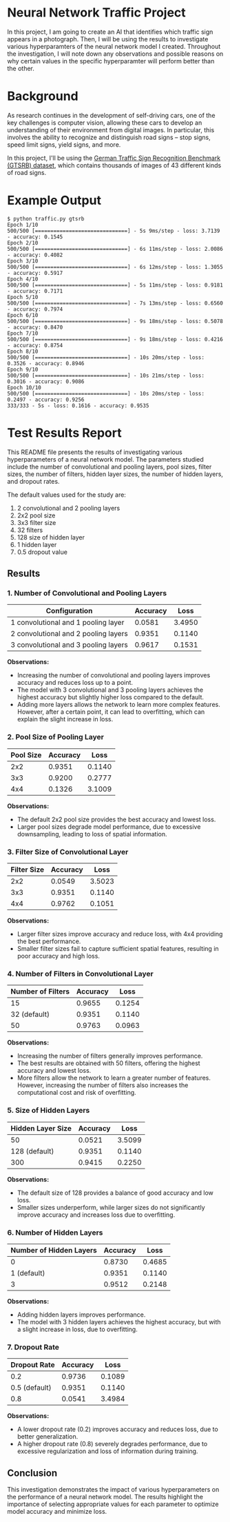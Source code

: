 # Neural Network Traffic Project
In this project, I am going to create an AI that identifies which traffic sign appears in a photograph. Then, I will be using the results to investigate various hyperparamters of the neural network model I created. Throughout the investigation, I will note down any observations and possible reasons on why certain values in the specific hyperparamter will perform better than the other. 

# Background
As research continues in the development of self-driving cars, one of the key challenges is computer vision, allowing these cars to develop an understanding of their environment from digital images. In particular, this involves the ability to recognize and distinguish road signs – stop signs, speed limit signs, yield signs, and more.

In this project, I'll be using the [German Traffic Sign Recognition Benchmark (GTSRB) dataset](http://benchmark.ini.rub.de/?section=gtsrb&subsection=news), which contains thousands of images of 43 different kinds of road signs.

# Example Output
```
$ python traffic.py gtsrb
Epoch 1/10
500/500 [==============================] - 5s 9ms/step - loss: 3.7139 - accuracy: 0.1545
Epoch 2/10
500/500 [==============================] - 6s 11ms/step - loss: 2.0086 - accuracy: 0.4082
Epoch 3/10
500/500 [==============================] - 6s 12ms/step - loss: 1.3055 - accuracy: 0.5917
Epoch 4/10
500/500 [==============================] - 5s 11ms/step - loss: 0.9181 - accuracy: 0.7171
Epoch 5/10
500/500 [==============================] - 7s 13ms/step - loss: 0.6560 - accuracy: 0.7974
Epoch 6/10
500/500 [==============================] - 9s 18ms/step - loss: 0.5078 - accuracy: 0.8470
Epoch 7/10
500/500 [==============================] - 9s 18ms/step - loss: 0.4216 - accuracy: 0.8754
Epoch 8/10
500/500 [==============================] - 10s 20ms/step - loss: 0.3526 - accuracy: 0.8946
Epoch 9/10
500/500 [==============================] - 10s 21ms/step - loss: 0.3016 - accuracy: 0.9086
Epoch 10/10
500/500 [==============================] - 10s 20ms/step - loss: 0.2497 - accuracy: 0.9256
333/333 - 5s - loss: 0.1616 - accuracy: 0.9535
```

# Test Results Report 

This README file presents the results of investigating various hyperparameters of a neural network model. The parameters studied include the number of convolutional and pooling layers, pool sizes, filter sizes, the number of filters, hidden layer sizes, the number of hidden layers, and dropout rates. 

The default values used for the study are:
1. 2 convolutional and 2 pooling layers
2. 2x2 pool size
3. 3x3 filter size
4. 32 filters
5. 128 size of hidden layer
6. 1 hidden layer
7. 0.5 dropout value

## Results

### 1. Number of Convolutional and Pooling Layers

| Configuration                       | Accuracy | Loss   |
|-------------------------------------|----------|--------|
| 1 convolutional and 1 pooling layer | 0.0581   | 3.4950 |
| 2 convolutional and 2 pooling layers| 0.9351   | 0.1140 | (default)
| 3 convolutional and 3 pooling layers| 0.9617   | 0.1531 |

**Observations:**
- Increasing the number of convolutional and pooling layers improves accuracy and reduces loss up to a point.
- The model with 3 convolutional and 3 pooling layers achieves the highest accuracy but slightly higher loss compared to the default.
- Adding more layers allows the network to learn more complex features. However, after a certain point, it can lead to overfitting, which can explain the slight increase in loss.

### 2. Pool Size of Pooling Layer

| Pool Size | Accuracy | Loss   |
|-----------|----------|--------|
| 2x2       | 0.9351   | 0.1140 | (default)
| 3x3       | 0.9200   | 0.2777 |
| 4x4       | 0.1326   | 3.1009 |

**Observations:**
- The default 2x2 pool size provides the best accuracy and lowest loss.
- Larger pool sizes degrade model performance, due to excessive downsampling, leading to loss of spatial information.

### 3. Filter Size of Convolutional Layer

| Filter Size | Accuracy | Loss   |
|-------------|----------|--------|
| 2x2         | 0.0549   | 3.5023 |
| 3x3         | 0.9351   | 0.1140 | (default)
| 4x4         | 0.9762   | 0.1051 |

**Observations:**
- Larger filter sizes improve accuracy and reduce loss, with 4x4 providing the best performance.
- Smaller filter sizes fail to capture sufficient spatial features, resulting in poor accuracy and high loss.

### 4. Number of Filters in Convolutional Layer

| Number of Filters | Accuracy | Loss   |
|-------------------|----------|--------|
| 15                | 0.9655   | 0.1254 |
| 32 (default)      | 0.9351   | 0.1140 |
| 50                | 0.9763   | 0.0963 |

**Observations:**
- Increasing the number of filters generally improves performance.
- The best results are obtained with 50 filters, offering the highest accuracy and lowest loss.
- More filters allow the network to learn a greater number of features. However, increasing the number of filters also increases the computational cost and risk of overfitting.

### 5. Size of Hidden Layers

| Hidden Layer Size | Accuracy | Loss   |
|-------------------|----------|--------|
| 50                | 0.0521   | 3.5099 |
| 128 (default)     | 0.9351   | 0.1140 |
| 300               | 0.9415   | 0.2250 |

**Observations:**
- The default size of 128 provides a balance of good accuracy and low loss.
- Smaller sizes underperform, while larger sizes do not significantly improve accuracy and increases loss due to overfitting.

### 6. Number of Hidden Layers

| Number of Hidden Layers | Accuracy | Loss   |
|-------------------------|----------|--------|
| 0                       | 0.8730   | 0.4685 |
| 1 (default)             | 0.9351   | 0.1140 |
| 3                       | 0.9512   | 0.2148 |

**Observations:**
- Adding hidden layers improves performance.
- The model with 3 hidden layers achieves the highest accuracy, but with a slight increase in loss, due to overfitting.

### 7. Dropout Rate

| Dropout Rate | Accuracy | Loss   |
|--------------|----------|--------|
| 0.2          | 0.9736   | 0.1089 |
| 0.5 (default)| 0.9351   | 0.1140 |
| 0.8          | 0.0541   | 3.4984 |

**Observations:**
- A lower dropout rate (0.2) improves accuracy and reduces loss, due to better generalization.
- A higher dropout rate (0.8) severely degrades performance, due to excessive regularization and loss of information during training.

## Conclusion

This investigation demonstrates the impact of various hyperparameters on the performance of a neural network model. The results highlight the importance of selecting appropriate values for each parameter to optimize model accuracy and minimize loss. 
